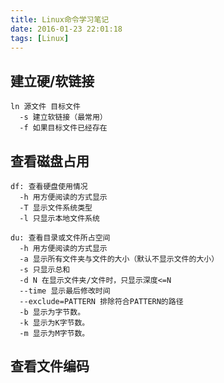```yaml
---
title: Linux命令学习笔记
date: 2016-01-23 22:01:18
tags: [Linux]
---
```


## 建立硬/软链接

```
ln 源文件 目标文件
  -s 建立软链接（最常用）
  -f 如果目标文件已经存在
```

## 查看磁盘占用

```
df: 查看硬盘使用情况
  -h 用方便阅读的方式显示
  -T 显示文件系统类型
  -l 只显示本地文件系统

du: 查看目录或文件所占空间
  -h 用方便阅读的方式显示
  -a 显示所有文件夹与文件的大小（默认不显示文件的大小）
  -s 只显示总和
  -d N 在显示文件夹/文件时，只显示深度<=N
  --time 显示最后修改时间
  --exclude=PATTERN 排除符合PATTERN的路径
  -b 显示为字节数。
  -k 显示为K字节数。
  -m 显示为M字节数。
```

## 查看文件编码



